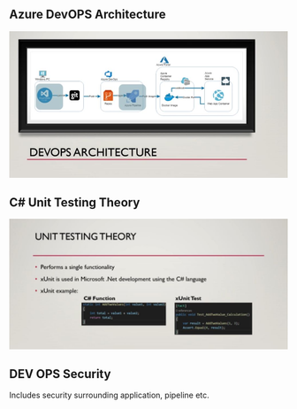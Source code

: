 ## Azure DevOPS Architecture

![im](https://github.com/amitkml/Serverless-Learning-Notes/blob/main/azure-devops/dev-ops-architecture.JPG?raw=true)

## C# Unit Testing Theory

![im](https://github.com/amitkml/Serverless-Learning-Notes/blob/main/azure-devops/unit-testing.JPG?raw=true)

## DEV OPS Security

Includes security surrounding application, pipeline etc.